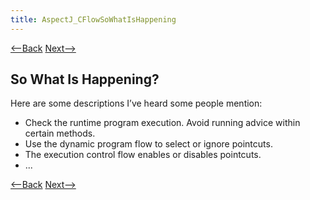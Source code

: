 ```yaml
---
title: AspectJ_CFlowSoWhatIsHappening
---
```

[<--Back]({{site.pagesurl}}/AspectJ_CFlowWhatIsHappening) [Next-->]({{site.pagesurl}}/AspectJ_CFlowExplained)

## So What Is Happening?
Here are some descriptions I’ve heard some people mention:
* Check the runtime program execution. Avoid running advice within certain methods.
* Use the dynamic program flow to select or ignore pointcuts.
* The execution control flow enables or disables pointcuts.
* ...

[<--Back]({{site.pagesurl}}/AspectJ_CFlowWhatIsHappening) [Next-->]({{site.pagesurl}}/AspectJ_CFlowExplained)
